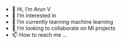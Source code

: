 - 👋 Hi, I’m Arun V
- 👀 I’m interested in 
- 🌱 I’m currently learning machine learning
- 💞️ I’m looking to collaborate on Ml projects
- 📫 How to reach me ...

<!---
arunv8055/arunv8055 is a ✨ special ✨ repository because its `README.md` (this file) appears on your GitHub profile.
You can click the Preview link to take a look at your changes.
--->
